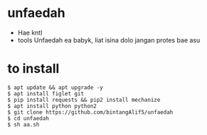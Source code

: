 # unfaedah
- Hae kntl
- tools Unfaedah ea babyk, liat isina dolo jangan protes bae asu
# to install
```
$ apt update && apt upgrade -y
$ apt install figlet git 
$ pip install requests && pip2 install mechanize
$ apt install python python2 
$ git clone https://github.com/bintangAlif5/unfaedah
$ cd unfaedah
$ sh aa.sh
```
